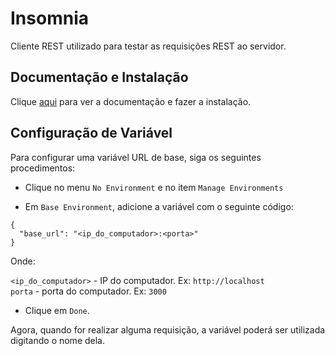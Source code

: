 # Insomnia

Cliente REST utilizado para testar as requisições REST ao servidor.

## Documentação e Instalação

Clique [aqui](https://insomnia.rest) para ver a documentação e fazer a instalação.

## Configuração de Variável

Para configurar uma variável URL de base, siga os seguintes procedimentos:

- Clique no menu `No Environment` e no item `Manage Environments`

- Em `Base Environment`, adicione a variável com o seguinte código:

```
{
  "base_url": "<ip_do_computador>:<porta>"
}
```

Onde:

`<ip_do_computador>` - IP do computador. Ex: `http://localhost`  
`porta` - porta do computador. Ex: `3000`  
  
- Clique em `Done`.

Agora, quando for realizar alguma requisição, a variável poderá ser utilizada digitando o nome dela.
